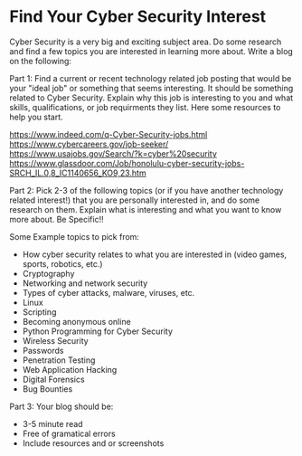 # Find Your Cyber Security Interest

Cyber Security is a very big and exciting subject area. Do some research and find a few topics you are interested in learning more about. Write a blog on the following:

Part 1: 
Find a current or recent technology related job posting that would be your "ideal job" or something that seems interesting. It should be something related to Cyber Security. Explain why this job is interesting to you and what skills, qualifications, or job requirments they list. Here some resources to help you start. 

https://www.indeed.com/q-Cyber-Security-jobs.html
https://www.cybercareers.gov/job-seeker/
https://www.usajobs.gov/Search/?k=cyber%20security
https://www.glassdoor.com/Job/honolulu-cyber-security-jobs-SRCH_IL.0,8_IC1140656_KO9,23.htm

Part 2:
Pick 2-3 of the following topics (or if you have another technology related interest!) that you are personally interested in, and do some research on them. Explain what is interesting and what you want to know more about. Be Specific!!


Some Example topics to pick from:

  - How cyber security relates to what you are interested in (video games, sports, robotics, etc.)
  - Cryptography
  - Networking and network security
  - Types of cyber attacks, malware, viruses, etc.
  - Linux
  - Scripting
  - Becoming anonymous online
  - Python Programming for Cyber Security
  - Wireless Security
  - Passwords
  - Penetration Testing
  - Web Application Hacking
  - Digital Forensics
  - Bug Bounties
  
  
Part 3:
Your blog should be:
  - 3-5 minute read
  - Free of gramatical errors
  - Include resources and or screenshots

